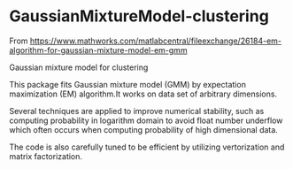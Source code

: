 # GaussianMixtureModel-clustering

From https://www.mathworks.com/matlabcentral/fileexchange/26184-em-algorithm-for-gaussian-mixture-model-em-gmm

Gaussian mixture model for clustering 

This package fits Gaussian mixture model (GMM) by expectation maximization (EM) algorithm.It works on data set of arbitrary dimensions. 

Several techniques are applied to improve numerical stability, such as computing probability in logarithm domain to avoid float number underflow which often occurs when computing probability of high dimensional data. 

The code is also carefully tuned to be efficient by utilizing vertorization and matrix factorization.
